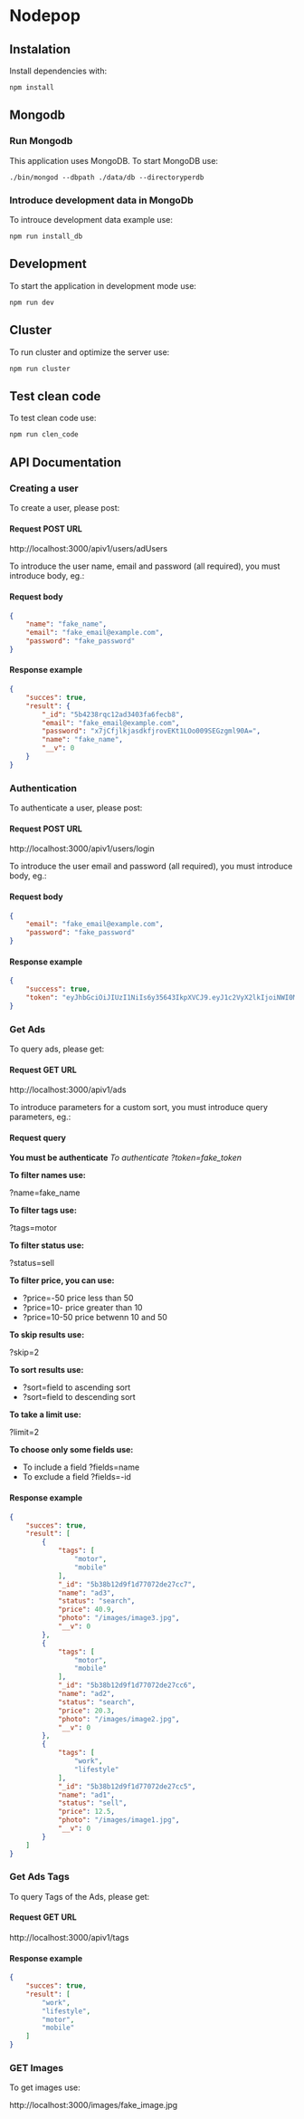 # Nodepop

## Instalation

Install dependencies with:

```shell 
npm install
```

## Mongodb

### Run Mongodb

This application uses MongoDB. To start MongoDB use:

```shell
./bin/mongod --dbpath ./data/db --directoryperdb

```

### Introduce development data in MongoDb

To introuce development data example use:

```shell
npm run install_db
```

## Development

To start the application in development mode use:

```shell
npm run dev
```

## Cluster

To run cluster and optimize the server use:

```shel
npm run cluster
```

## Test clean code

To test clean code use:

```shell
npm run clen_code
```

## API Documentation

### Creating a user

To create a user, please post:

#### Request POST URL

http://localhost:3000/apiv1/users/adUsers

To introduce the user name, email and password (all required), you must introduce body, eg.:

#### Request body

```json
{
    "name": "fake_name",
    "email": "fake_email@example.com",
    "password": "fake_password"
}
```

#### Response example

```json
{
    "succes": true,
    "result": {
        "_id": "5b4238rqc12ad3403fa6fecb8",
        "email": "fake_email@example.com",
        "password": "x7jCfjlkjasdkfjrovEKt1LOo009SEGzgml90A=",
        "name": "fake_name",
        "__v": 0
    }
}
```

### Authentication

To authenticate a user, please post:

#### Request POST URL

http://localhost:3000/apiv1/users/login

To introduce the user email and password (all required), you must introduce body, eg.:

#### Request body

```json
{
    "email": "fake_email@example.com",
    "password": "fake_password"
}
```

#### Response example

```json
{
    "success": true,
    "token": "eyJhbGciOiJIUzI1NiIs6y35643IkpXVCJ9.eyJ1c2VyX2lkIjoiNWI0MWRmMDU2NDQwOTUwMjk2ZTg5MzBkIiwiaWF0IjoxNTMxMDY2MzQ3LCJleHAiOjE1MzEyMzkxNDd9.QxwAnfhsUnkf9pWzuALokFgowX9tYQ-3jSVeF15fmnc"
}
```

### Get Ads

To query ads, please get:

#### Request GET URL

http://localhost:3000/apiv1/ads

To introduce parameters for a custom sort, you must introduce query parameters, eg.:

#### Request query

**You must be authenticate**
*To authenticate ?token=fake_token*

**To filter names use:**

?name=fake_name

**To filter tags  use:**

?tags=motor

**To filter status use:**

?status=sell

**To filter price, you can use:**

* ?price=-50 price less than 50
* ?price=10- price greater than 10
* ?price=10-50 price betwenn 10 and 50

**To skip results use:**

?skip=2

**To sort results use:**

* ?sort=field to ascending sort
* ?sort=field to descending sort

**To take a limit use:**

?limit=2

**To choose only some fields use:**

* To include a field ?fields=name
* To exclude a field ?fields=-id



#### Response example

```json
{
    "succes": true,
    "result": [
        {
            "tags": [
                "motor",
                "mobile"
            ],
            "_id": "5b38b12d9f1d77072de27cc7",
            "name": "ad3",
            "status": "search",
            "price": 40.9,
            "photo": "/images/image3.jpg",
            "__v": 0
        },
        {
            "tags": [
                "motor",
                "mobile"
            ],
            "_id": "5b38b12d9f1d77072de27cc6",
            "name": "ad2",
            "status": "search",
            "price": 20.3,
            "photo": "/images/image2.jpg",
            "__v": 0
        },
        {
            "tags": [
                "work",
                "lifestyle"
            ],
            "_id": "5b38b12d9f1d77072de27cc5",
            "name": "ad1",
            "status": "sell",
            "price": 12.5,
            "photo": "/images/image1.jpg",
            "__v": 0
        }
    ]
}
```
### Get Ads Tags

To query Tags of the Ads, please get:

#### Request GET URL

http://localhost:3000/apiv1/tags


#### Response example

```json
{
    "succes": true,
    "result": [
        "work",
        "lifestyle",
        "motor",
        "mobile"
    ]
}
```

### GET Images

To get images use:

http://localhost:3000/images/fake_image.jpg










